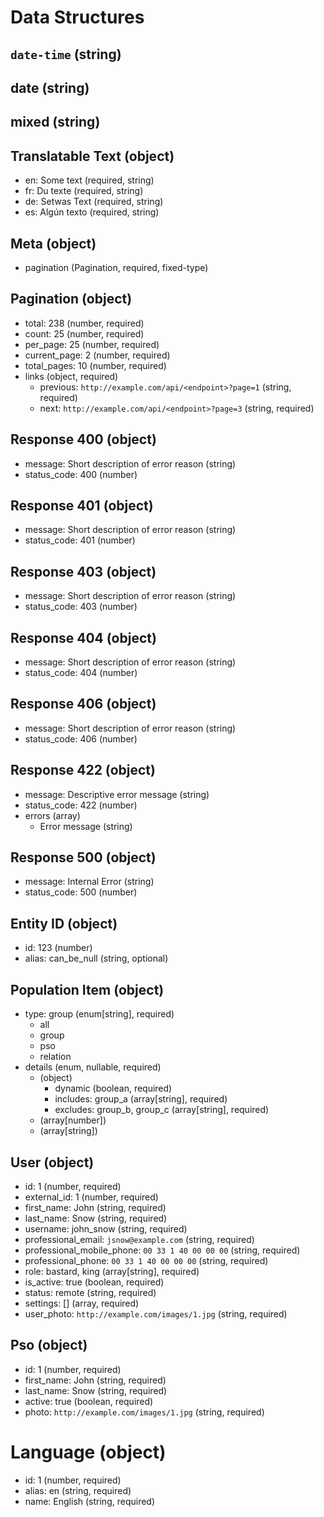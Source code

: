 # Data Structures

## `date-time` (string)

## date (string)

## mixed (string)

## Translatable Text (object)
+ en: Some text (required, string)
+ fr: Du texte (required, string)
+ de: Setwas Text (required, string)
+ es: Algún texto (required, string)

## Meta (object)
+ pagination (Pagination, required, fixed-type)

## Pagination (object)
+ total: 238 (number, required)
+ count: 25 (number, required)
+ per_page: 25 (number, required)
+ current_page: 2 (number, required)
+ total_pages: 10 (number, required)
+ links (object, required)
    + previous: `http://example.com/api/<endpoint>?page=1` (string, required)
    + next: `http://example.com/api/<endpoint>?page=3` (string, required)

## Response 400 (object)
+ message: Short description of error reason (string)
+ status_code: 400 (number)

## Response 401 (object)
+ message: Short description of error reason (string)
+ status_code: 401 (number)

## Response 403 (object)
+ message: Short description of error reason (string)
+ status_code: 403 (number)

## Response 404 (object)
+ message: Short description of error reason (string)
+ status_code: 404 (number)

## Response 406 (object)
+ message: Short description of error reason (string)
+ status_code: 406 (number)

## Response 422 (object)
+ message: Descriptive error message (string)
+ status_code: 422 (number)
+ errors (array)
    + Error message (string)

## Response 500 (object)
+ message: Internal Error (string)
+ status_code: 500 (number)

## Entity ID (object)
+ id: 123 (number)
+ alias: can_be_null (string, optional)

## Population Item (object)
+ type: group (enum[string], required)
    - all
    - group
    - pso
    - relation
+ details (enum, nullable, required)
    - (object)
        - dynamic (boolean, required)
        - includes: group_a (array[string], required)
        - excludes: group_b, group_c (array[string], required)
    - (array[number])
    - (array[string])
    
## User (object)
+ id: 1 (number, required)
+ external_id: 1 (number, required)
+ first_name: John (string, required)
+ last_name: Snow (string, required)
+ username: john_snow (string, required)
+ professional_email: `jsnow@example.com` (string, required)
+ professional_mobile_phone: `00 33 1 40 00 00 00` (string, required)
+ professional_phone: `00 33 1 40 00 00 00` (string, required)
+ role: bastard, king (array[string], required)
+ is_active: true (boolean, required)
+ status: remote (string, required)
+ settings: [] (array, required)
+ user_photo: `http://example.com/images/1.jpg` (string, required)

## Pso (object)
+ id: 1 (number, required)
+ first_name: John (string, required)
+ last_name: Snow (string, required)
+ active: true (boolean, required)
+ photo: `http://example.com/images/1.jpg` (string, required)

# Language (object)
+ id: 1 (number, required)
+ alias: en (string, required)
+ name: English (string, required)
